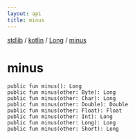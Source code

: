 ```yaml
---
layout: api
title: minus
---
```

[stdlib](../../index.md) / [kotlin](../index.md) / [Long](index.md) / [minus](minus.md)

# minus

```
public fun minus(): Long
public fun minus(other: Byte): Long
public fun minus(other: Char): Long
public fun minus(other: Double): Double
public fun minus(other: Float): Float
public fun minus(other: Int): Long
public fun minus(other: Long): Long
public fun minus(other: Short): Long
```
